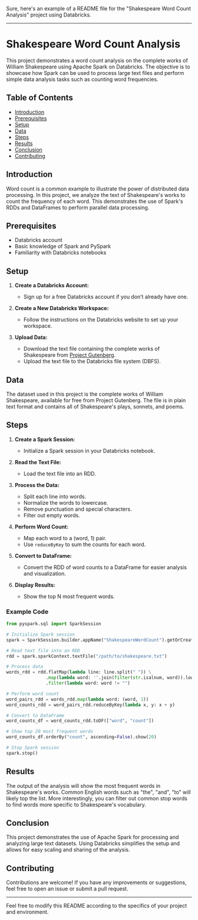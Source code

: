Sure, here's an example of a README file for the "Shakespeare Word Count Analysis" project using Databricks.

---

# Shakespeare Word Count Analysis

This project demonstrates a word count analysis on the complete works of William Shakespeare using Apache Spark on Databricks. The objective is to showcase how Spark can be used to process large text files and perform simple data analysis tasks such as counting word frequencies.

## Table of Contents

- [Introduction](#introduction)
- [Prerequisites](#prerequisites)
- [Setup](#setup)
- [Data](#data)
- [Steps](#steps)
- [Results](#results)
- [Conclusion](#conclusion)
- [Contributing](#contributing)

## Introduction

Word count is a common example to illustrate the power of distributed data processing. In this project, we analyze the text of Shakespeare's works to count the frequency of each word. This demonstrates the use of Spark's RDDs and DataFrames to perform parallel data processing.

## Prerequisites

- Databricks account
- Basic knowledge of Spark and PySpark
- Familiarity with Databricks notebooks

## Setup

1. **Create a Databricks Account:**
   - Sign up for a free Databricks account if you don’t already have one.

2. **Create a New Databricks Workspace:**
   - Follow the instructions on the Databricks website to set up your workspace.

3. **Upload Data:**
   - Download the text file containing the complete works of Shakespeare from [Project Gutenberg](https://www.gutenberg.org/ebooks/100).
   - Upload the text file to the Databricks file system (DBFS).

## Data

The dataset used in this project is the complete works of William Shakespeare, available for free from Project Gutenberg. The file is in plain text format and contains all of Shakespeare's plays, sonnets, and poems.

## Steps

1. **Create a Spark Session:**
   - Initialize a Spark session in your Databricks notebook.

2. **Read the Text File:**
   - Load the text file into an RDD.

3. **Process the Data:**
   - Split each line into words.
   - Normalize the words to lowercase.
   - Remove punctuation and special characters.
   - Filter out empty words.

4. **Perform Word Count:**
   - Map each word to a (word, 1) pair.
   - Use `reduceByKey` to sum the counts for each word.

5. **Convert to DataFrame:**
   - Convert the RDD of word counts to a DataFrame for easier analysis and visualization.

6. **Display Results:**
   - Show the top N most frequent words.

### Example Code

```python
from pyspark.sql import SparkSession

# Initialize Spark session
spark = SparkSession.builder.appName("ShakespeareWordCount").getOrCreate()

# Read text file into an RDD
rdd = spark.sparkContext.textFile("/path/to/shakespeare.txt")

# Process data
words_rdd = rdd.flatMap(lambda line: line.split(" ")) \
               .map(lambda word: ''.join(filter(str.isalnum, word)).lower()) \
               .filter(lambda word: word != "")

# Perform word count
word_pairs_rdd = words_rdd.map(lambda word: (word, 1))
word_counts_rdd = word_pairs_rdd.reduceByKey(lambda x, y: x + y)

# Convert to DataFrame
word_counts_df = word_counts_rdd.toDF(["word", "count"])

# Show top 20 most frequent words
word_counts_df.orderBy("count", ascending=False).show(20)

# Stop Spark session
spark.stop()
```

## Results

The output of the analysis will show the most frequent words in Shakespeare's works. Common English words such as "the", "and", "to" will likely top the list. More interestingly, you can filter out common stop words to find words more specific to Shakespeare's vocabulary.

## Conclusion

This project demonstrates the use of Apache Spark for processing and analyzing large text datasets. Using Databricks simplifies the setup and allows for easy scaling and sharing of the analysis.

## Contributing

Contributions are welcome! If you have any improvements or suggestions, feel free to open an issue or submit a pull request.

---

Feel free to modify this README according to the specifics of your project and environment.
